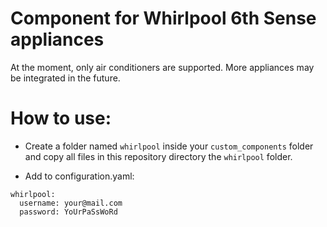 # Component for Whirlpool 6th Sense appliances
At the moment, only air conditioners are supported. More appliances may be integrated in the future.

# How to use:

- Create a folder named `whirlpool` inside your `custom_components` folder and copy all files in this repository directory the `whirlpool` folder.

- Add to configuration.yaml:

```
whirlpool:
  username: your@mail.com
  password: YoUrPaSsWoRd
```
